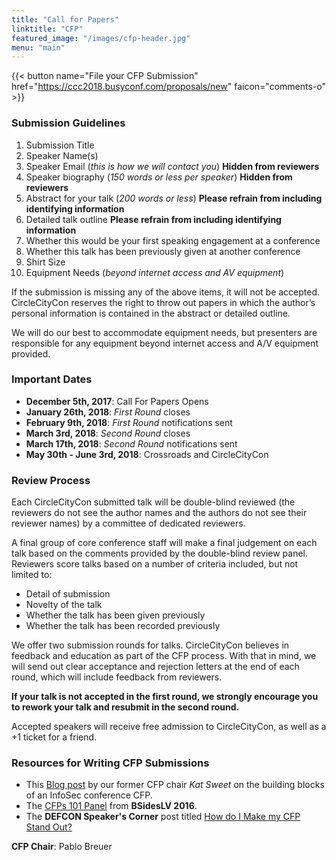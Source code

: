 ```yaml
---
title: "Call for Papers"
linktitle: "CFP"
featured_image: "/images/cfp-header.jpg"
menu: "main"
---
```

{{< button name="File your CFP Submission" href="https://ccc2018.busyconf.com/proposals/new" faicon="comments-o" >}}

### Submission Guidelines

1. Submission Title
2. Speaker Name(s)
3. Speaker Email (_this is how we will contact you_) **Hidden from reviewers**
4. Speaker biography (_150 words or less per speaker_) **Hidden from reviewers**
5. Abstract for your talk (_200 words or less_) **Please refrain from including identifying information**
6. Detailed talk outline **Please refrain from including identifying information**
7. Whether this would be your first speaking engagement at a conference
8. Whether this talk has been previously given at another conference
9. Shirt Size
10. Equipment Needs (_beyond internet access and AV equipment_)

If the submission is missing any of the above items, it will not be accepted. CircleCityCon reserves the right to throw out papers in which the author’s personal information is contained in the abstract or detailed outline.

We will do our best to accommodate equipment needs, but presenters are responsible for any equipment beyond internet access and A/V equipment provided.

### Important Dates

* **December 5th, 2017**: Call For Papers Opens
* **January 26th, 2018**: _First Round_ closes
* **February 9th, 2018**: _First Round_ notifications sent
* **March 3rd, 2018**: _Second Round_ closes
* **March 17th, 2018**: _Second Round_ notifications sent
* **May 30th - June 3rd, 2018**: Crossroads and CircleCityCon

### Review Process

Each CircleCityCon submitted talk will be double-blind reviewed (the reviewers do not see the author names and the authors do not see their reviewer names) by a committee of dedicated reviewers.

A final group of core conference staff will make a final judgement on each talk based on the comments provided by the double-blind review panel. Reviewers score talks based on a number of criteria included, but not limited to:

* Detail of submission
* Novelty of the talk
* Whether the talk has been given previously
* Whether the talk has been recorded previously

We offer two submission rounds for talks. CircleCityCon believes in feedback and education as part of the CFP process. With that in mind, we will send out clear acceptance and rejection letters at the end of each round, which will include feedback from reviewers.

**If your talk is not accepted in the first round, we strongly encourage you to rework your talk and resubmit in the second round.**

Accepted speakers will receive free admission to CircleCityCon, as well as a +1 ticket for a friend.

### Resources for Writing CFP Submissions

* This [Blog post](https://web.archive.org/web/20170705020650/http://thesweetkat.com/blog/2016/10/23/the-building-blocks-of-infosec-cfps) by our former CFP chair _Kat Sweet_ on the building blocks of an InfoSec conference CFP.
* The [CFPs 101 Panel](https://web.archive.org/web/20170705020650/https://www.youtube.com/watch?v=k0prs_m7FrE) from **BSidesLV 2016**.
* The **DEFCON Speaker's Corner** post titled [How do I Make my CFP Stand Out?](https://web.archive.org/web/20170705020650/https://www.defcon.org/html/links/dc-speakerscorner.html#nikita-cfp)

**CFP Chair**: Pablo Breuer
